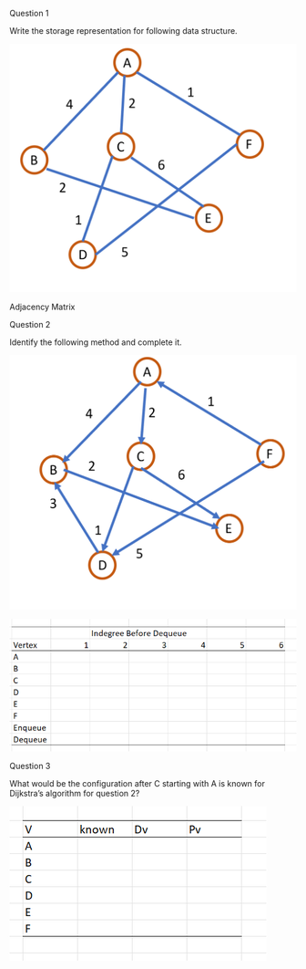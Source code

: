 Question 1

Write the storage representation for following data structure.

![Q1](Question1a.png)


Adjacency Matrix


Question 2

Identify the following method and complete it.

![Q3](Question1d.png)

![Q2](Question2a.png)


Question 3

What would be the configuration after C starting with A is known for Dijkstra’s algorithm for question 2?


![Q3](Question3a.png)
